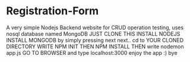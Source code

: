 # Registration-Form
A very simple Nodejs Backend website for CRUD operation testing, uses nosql database named MongoDB
JUST CLONE THIS
INSTALL NODEJS
INSTALL MONGODB by simply pressing next next..
cd to YOUR CLONED DIRECTORY
WRITE NPM INIT
THEN NPM INSTALL
THEN write nodemon app.js
GO TO BROWSER and type localhost:3000
enjoy the app :)
bye

